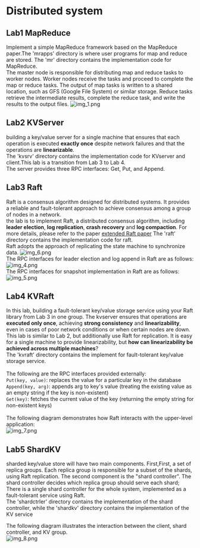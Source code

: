 # Distributed system
## Lab1 MapReduce
Implement a simple MapReduce framework based on the MapReduce paper.The 'mrapps' directory is where user programs for map and reduce are stored.
The 'mr' directory contains the implementation code for MapReduce. <br>
The master node is responsible for distributing map and reduce tasks to worker nodes. Worker nodes receive the tasks and proceed to complete the map or reduce tasks.
The output of map tasks is written to a shared location, such as GFS (Google File System) or similar storage.
Reduce tasks retrieve the intermediate results, complete the reduce task, and write the results to the output files.
![img_1.png](imgs/img_1.png)
## Lab2 KVServer
building a key/value server for a single machine that ensures that each operation is executed **exactly once** despite network failures and that the operations are **linearizable**. <br>
The 'kvsrv' directory contains the implementation code for KVserver and client.This lab is a transition from Lab 3 to Lab 4.<br>
The server provides three RPC interfaces: Get, Put, and Append.

## Lab3 Raft
Raft is a consensus algorithm designed for distributed systems. It provides a reliable and fault-tolerant approach to achieve consensus among a group of nodes in a network.<br>
the lab is to implement Raft, a distributed consensus algorithm, including **leader election**, **log replication**, **crash recovery** and **log compaction**.
For more details, please refer to the paper [extended Raft paper](https://pdos.csail.mit.edu/6.824/papers/raft-extended.pdf) The 'raft' directory contains the implementation code for raft. <br>
Raft adopts the approach of replicating the state machine to synchronize data.
![img_6.png](imgs/img_6.png) <br>
The RPC interfaces for leader election and log append in Raft are as follows:
![img_4.png](imgs/img_4.png) <br>
The RPC interfaces for snapshot implementation in Raft are as follows:
![img_5.png](imgs/img_5.png)

## Lab4 KVRaft
In this lab, building a fault-tolerant key/value storage service using your Raft library from Lab 3 in one group.
The kvserver ensures that operations are **executed only once**, achieving **strong consistency** and **linearizability**, even in cases of poor network conditions or when certain nodes are down. <br>
This lab is similar to Lab 2, but additionally use Raft for replication. It is easy for a single machine to provide linearizability, but **how can linearizability be achieved across multiple machines**? <br>
The 'kvraft' directory contains the implement for fault-tolerant key/value storage service.<br><br>
The following are the RPC interfaces provided externally: <br>
`Put(key, value)`: replaces the value for a particular key in the database <br>
`Append(key, arg)`: appends arg to key's value (treating the existing value as an empty string if the key is non-existent) <br>
`Get(key)`: fetches the current value of the key (returning the empty string for non-existent keys) <br>
<br>
The following diagram demonstrates how Raft interacts with the upper-level application: <br>
![img_7.png](imgs/img_7.png)

## Lab5 ShardKV
sharded key/value store will have two main components. First,First, a set of replica groups. Each replica group is responsible for a subset of the shards, using Raft replication.
The second component is the "shard controller". The shard controller decides which replica group should serve each shard;
There is a single shard controller for the whole system, implemented as a fault-tolerant service using Raft. <br>
The 'shardctrler' directory contains the implementation of the shard controller, while the 'shardkv' directory contains the implementation of the KV service

The following diagram illustrates the interaction between the client, shard controller, and KV group. <br>
![img_8.png](imgs/img_8.png)

